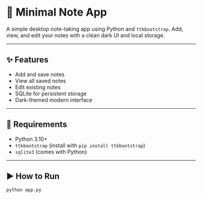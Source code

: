 

# 📝 Minimal Note App

A simple desktop note-taking app using Python and `ttkbootstrap`. Add, view, and edit your notes with a clean dark UI and local storage.

---

## ✨ Features

- Add and save notes  
- View all saved notes  
- Edit existing notes  
- SQLite for persistent storage  
- Dark-themed modern interface

---

## 🔧 Requirements

- Python 3.10+  
- `ttkbootstrap` (install with `pip install ttkbootstrap`)  
- `sqlite3` (comes with Python)

---

## ▶️ How to Run

```bash
python app.py
